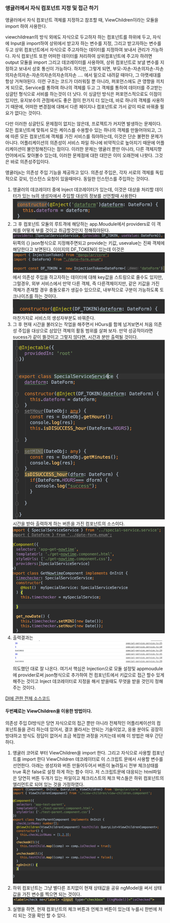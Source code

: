 <h3>앵귤러에서 자식 컴포넌트 지정 및 접근 하기</h3>

<p>앵귤러에서 자식 컴포넌트 객체를 지정하고 참조할 때, ViewChildren이라는 모듈을 import 하여 사용한다.</p>
<p>viewchildrean의 방식 외에도 자식으로 두고하자 하는 컴포넌트를 하위에 두고, 자식에 Input을 import하여 상위에서 받고자 하는 변수를 지정, 그리고 받고자하는 변수를 두고 상위 컴포넌트에서 자식으로 주고자하는 데이터를 지정하여 보내서 관리가 가능하다. 자식 컴포넌트 또한 어떠한 데이터를 처리하여 상위컴포넌트에 주고자 하려면 output 모듈을 import 그리고 데코레이터를 사용하여, 상위 컴포넌트로 보낼 변수를 지정하고 보내서 상호 통신이 가능하다. 하지만, 그렇게 되면, 부모-자손-자손의자손-자손의자손의자손-자손의자손의자손의자손 .... 에서 밑으로 내려갈 때마다, 그 아랫세대를 항상 거쳐야된다. 이런 구조는 코드가 더러워질 뿐 아니라, 퍼포먼스에도 큰 영향을 끼치게 되므로, Service를  통하여 하나의 객체를 두고 그 객체를 통하여 데이터를 주고받는 싱글턴 형식으로 서비를 하는것이 더 낫다. 이 싱글턴 방식은 퍼포먼스적으로도 이점이 있지만, 유지보수의 관점에서도 좋은 점이 한가지 더 있는데, 바로 하나의 객체를 사용하기 때문에, 어떠한 변경점에 대해서 다른 페이지나 컴포넌트로 가서 같이 따로 바꿔줄 필요가 없다는 것이다. </p>
<p>다만 이러한 싱글턴도 문제점이 없지는 않은데, 프로젝트가 커지면 발생하는 문제이다. 모든 컴포넌트에 맞춰서 모든 케이스를 수용할수 있는 하나의 객체를 만들어야되고, 그에 따른 모든 컴포넌트에 객체를 가진 서비스를 줘야하는데, 이것은 단순 불편한 문제가 아니다. 어플리케이션의 의존성이 서비스 파일 하나에 비약적으로 높아지기 때문에 어플리케이션이 불안정해진다는 점이다. 이러한 문제는 앵귤러 뿐만 아니라, 다른 객체지향언어에서도 찿아볼수 있는데, 이러한 문제점에 대한 대안은 이미 오래전에 나왓다. 그것은 바로 의존성주입이다.</p>
<p>앵귤러js는 의존성 주입 기능을 제공하고 있다. 의존성 주입은, 각자 서로의 객체를 독립적으로 갖되, 인스턴스 요청이 있을때마다. 동일한 인스턴스를 주입하는 것이다.</p>

<ol>
	<li>앵귤러의 데코레이터 중에 Inject 데코레이터가 있는데, 이것은 대상을 처리할 데이터가 있는 ts의 생성자에서 주입할 대상의 정보를 선언할때 사용한다 <img src="./inject.png"></li>
	<li>그 후 컴포넌트 모듈의 루트격에 해당하는 app.Moudule에서 providers로 이 객체를 어떻게 부를 것이고 취급할것인지 정해줘야된다. <img src="pr.png"> 뒤쪽의 {} json형식으로 지정해주면되고 provide는 키값, usevalue는 진짜 객체에 해당한다고 보면된다. 이미지의 DF_TOKEN이 있는데 이것은 <img src="dftoken.png">
	에서 의존성 주입을 하고자하는 데이터에 대해 key값을 스트링으로 줄수도 있지만, 그럴경우, 외부 서비스에서 만약 다른 객체, 즉 다른객체이지만, 같은 키값을 가진 객체가 존재할 경우 충돌오류가 생길수 있으므로, 내부적으로 구분이 가능하도록 토크나이즈를 하는 것이다.
	<img src="dftoken2.png"> 마찬가지로 서비스의 생성자부분도 바꿔준다.
	</li>
	<li>그 후 현재 시간을 불러오는 작업을 해주면서 HOurs를 함께 넘겨보면서 처음 의존성 주입을 대상으로 삼았던 객체의 활동 범위를 살펴 보자. 만약 성공적이라면 sucess가 같이 뜰것이고 그렇지 않다면, 시간과 분만 출력될 것이다.  <img src="services.png">
	시간을 받아 출력하게 하는 버튼을 가진 컴포넌트의 소스이다.
	<img src="gettime.png">
	</li>
	<li>출력결과는 
		<img src="dioutput.png"> 의도했던 대로 잘 나온다. 
		여기서 핵심은 Injection으로 모듈 설정및 appmoudule에 provider로써 json형식으로 추가하여 전 컴포넌트에서 키값으로 접근 할수 있게 해주는 것이고 Inject 데코레이터로 지정을 해서 받을때도 무엇을 받을 것인지 정해주는 것이다.
	</li>
</ol>

<a href="https://github.com/LukeSungukJung/My_web_projects/tree/master/AngularJS/hb_book/ch05/InjectionPractice">DI에 관한 전체 소스코드</a>

<h4>두번째로는 ViewChildren을 이용한 방법이다. </h4>
<p>의존성 주입 DI방식은 당연 자식으로의 접근 뿐만 아니라 전체적인 어플리케이션의 컴포넌트들을 관리 하는데 있어서, 결코 몰라서는 안되는 기술이었고, 응용 분야도 굉장히 방대하고 방식도 정답이 없어서 조금 복잡한 과정을 거치는데 비해 이 방법은 매우 간단하다.</p>
<ol>
	<li>앵귤러 코어로 부터 ViewChildren을 import 한다. 그리고 자식으로 사용할 컴포넌트를 import 한다 ViewChildren 데코레이터로 이 스크립트 문에서 사용할 변수를 선언한다. 아래는 생성자와 버튼 만들어두어서 버튼이 눌려질시 전부 체크상태를 true 혹은 false로 설정 하게 하는 함수 이다. 저 스크립트문에 대응되는 html파일은 당연히 버튼 두개가 있는 파일이고 체크리스트의 체크 박스들은 하위 컴포넌트의 엘리먼트로 되어 있는 것을 가정하였다.
<img src="aa1.png">
	</li>
	<li>
		하위 컴포넌트는 그냥 별다른 조치없이 현재 상태값을 공유 ngModel을 써서 상태값을 가진 변수를 찍으면 되는 것이다.
		<img src="aa2.png">
	</li>
	<li>실행을 하면, 현재 컴포넌트의 체크 버튼과 언체크 버튼이 있는데 누를시 한번에 처리 되는 것을 확인 할 수 있다.</li>
</ol>